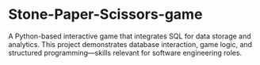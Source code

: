 # Stone-Paper-Scissors-game
A Python-based interactive game that integrates SQL for data storage and analytics. This project demonstrates database interaction, game logic, and structured programming—skills relevant for software engineering roles.
